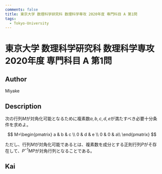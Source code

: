 ```yaml
---
comments: false
title: 東京大学 数理科学研究科 数理科学専攻 2020年度 専門科目 A 第1問
tags:
  - Tokyo-University
---
```

# 東京大学 数理科学研究科 数理科学専攻 2020年度 専門科目 A 第1問

## **Author**
Miyake

## **Description**
次の行列$M$が対角化可能となるために複素数$a,b,c,d,e$が満たすべき必要十分条件を求めよ。

$$
M=\begin{pmatrix}
a & b & c \\
0 & d & e \\
0 & 0 & a\\
\end{pmatrix}
$$

ただし、行列$M$が対角化可能であるとは、複素数を成分とする正則行列$P$がそ存在して、$P^{-1}MP$が対角行列となることである。

## **Kai**
